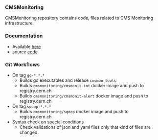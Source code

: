 ### CMSMonitoring
CMSMonitoring repository contains code, files related to CMS Monitoring
infrastructure.

### Documentation

- Available [here](https://cmsmonit-docs.web.cern.ch/)
- source [code](https://gitlab.cern.ch/cmsmonitoring/cmsmonit-docs) 


### Git Workflows

- On tag `go-*.*.*` 
    - Builds go executables and release `cmsmon-tools`
    - Builds `cmsmonitoring/cmsmonit-int` docker image and push to registry.cern.ch
    - Builds `cmsmonitoring/cmsmonit-alert` docker image and push to registry.cern.ch
- On tag `sqoop-*.*.*` 
    - Builds `cmsmonitoring/sqoop` docker image and push to registry.cern.ch
- Syntax check on special conditions
    - Check validations of json and yaml files only that kind of files are changed
